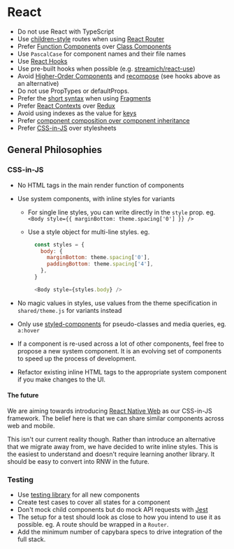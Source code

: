 # React

- Do not use React with TypeScript
- Use [children-style] routes when using [React Router]
- Prefer [Function Components] over [Class Components]
- Use `PascalCase` for component names and their file names
- Use [React Hooks]
- Use pre-built hooks when possible (e.g. [streamich/react-use])
- Avoid [Higher-Order Components] and [recompose] (see hooks above as an
  alternative)
- Do not use PropTypes or defaultProps.
- Prefer the [short syntax] when using [Fragments]
- Prefer [React Contexts] over [Redux]
- Avoid using indexes as the value for [keys]
- Prefer [component composition over component inheritance]
- Prefer [CSS-in-JS] over stylesheets

## General Philosophies

### CSS-in-JS

- No HTML tags in the main render function of components
- Use system components, with inline styles for variants

  - For single line styles, you can write directly in the `style` prop. eg. `<Body style={{ marginBottom: theme.spacing['0'] }} />`
  - Use a style object for multi-line styles. eg.

    ```js
      const styles = {
        body: {
          marginBottom: theme.spacing['0'],
          paddingBottom: theme.spacing['4'],
        },
      }

      <Body style={styles.body} />
    ```

- No magic values in styles, use values from the theme specification in `shared/theme.js` for variants instead
- Only use [styled-components] for pseudo-classes and media queries, eg. `a:hover`
- If a component is re-used across a lot of other components, feel free to propose a new system component. It is an evolving set of components to speed up the process of development.
- Refactor existing inline HTML tags to the appropriate system component if you make changes to the UI.

#### The future

We are aiming towards introducing [React Native Web] as our CSS-in-JS framework. The belief here is that we can share similar components across web and mobile.

This isn't our current reality though. Rather than introduce an alternative that we migrate away from, we have decided to write inline styles. This is the easiest to understand and doesn't require learning another library. It should be easy to convert into RNW in the future.

### Testing

- Use [testing library] for all new components
- Create test cases to cover all states for a component
- Don't mock child components but do mock API requests with [Jest]
- The setup for a test should look as close to how you intend to use it as possible. eg. A route should be wrapped in a `Router`.
- Add the minimum number of capybara specs to drive integration of the full stack.

[testing library]: https://testing-library.com/docs/react-testing-library/intro
[jest]: https://jestjs.io
[styled-components]: https://styled-components.com/
[css-in-js]: https://speakerdeck.com/vjeux/react-css-in-js
[children-style]: https://docs.google.com/document/d/15KCY5PP65vnGWUhu5qAPwlPhgrl26AjIWZywlW4zu5k/edit
[react hooks]: https://reactjs.org/docs/hooks-overview.html
[custom hooks]: https://reactjs.org/docs/hooks-overview.html#building-your-own-hooks
[streamich/react-use]: https://github.com/streamich/react-use
[function components]: https://reactjs.org/docs/components-and-props.html
[class components]: https://reactjs.org/docs/react-component.html
[forward refs]: https://reactjs.org/docs/forwarding-refs.html
[higher-order components]: https://reactjs.org/docs/higher-order-components.html
[recompose]: https://github.com/acdlite/recompose
[render props]: https://reactjs.org/docs/render-props.html
[typescript prop interfaces]: https://www.typescriptlang.org/docs/handbook/react-&-webpack.html#write-some-code
[proptypes]: https://reactjs.org/docs/typechecking-with-proptypes.html
[short syntax]: https://reactjs.org/docs/fragments.html#short-syntax
[fragments]: https://reactjs.org/docs/fragments.html
[react contexts]: https://reactjs.org/docs/context.html
[redux]: https://react-redux.js.org/
[keys]: https://reactjs.org/docs/lists-and-keys.html#keys
[component composition over component inheritance]: https://reactjs.org/docs/composition-vs-inheritance.html
[react router]: https://reacttraining.com/react-router/
[react native web]: https://github.com/necolas/react-native-web
